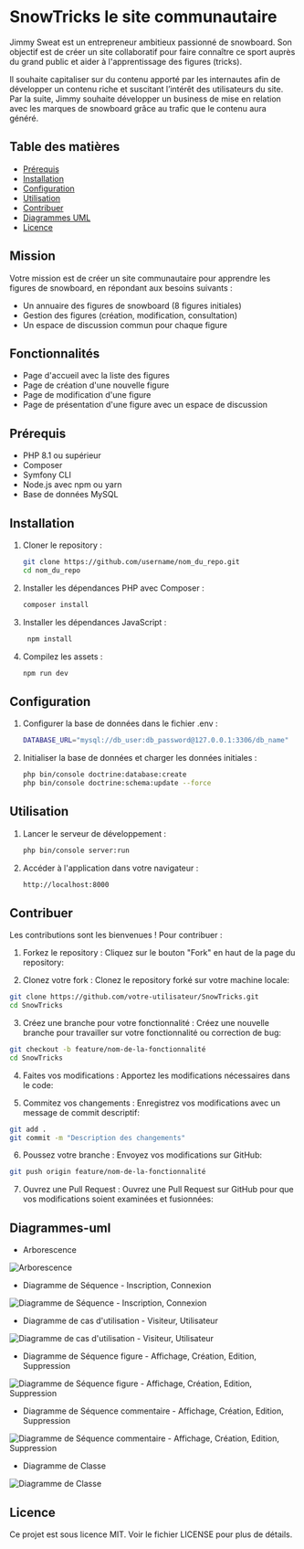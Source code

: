 # SnowTricks le site communautaire 

Jimmy Sweat est un entrepreneur ambitieux passionné de snowboard. Son objectif est de créer un site collaboratif pour faire connaître ce sport auprès du grand public et aider à l'apprentissage des figures (tricks).

Il souhaite capitaliser sur du contenu apporté par les internautes afin de développer un contenu riche et suscitant l’intérêt des utilisateurs du site. Par la suite, Jimmy souhaite développer un business de mise en relation avec les marques de snowboard grâce au trafic que le contenu aura généré.

## Table des matières

- [Prérequis](#prérequis)
- [Installation](#installation)
- [Configuration](#configuration)
- [Utilisation](#utilisation)
- [Contribuer](#contribuer)
- [Diagrammes UML](#diagrammes-uml)
- [Licence](#licence)


## Mission

Votre mission est de créer un site communautaire pour apprendre les figures de snowboard, en répondant aux besoins suivants :

- Un annuaire des figures de snowboard (8 figures initiales)
- Gestion des figures (création, modification, consultation)
- Un espace de discussion commun pour chaque figure

## Fonctionnalités

- Page d'accueil avec la liste des figures
- Page de création d'une nouvelle figure
- Page de modification d'une figure
- Page de présentation d'une figure avec un espace de discussion

## Prérequis

- PHP 8.1 ou supérieur
- Composer
- Symfony CLI
- Node.js avec npm ou yarn
- Base de données MySQL

## Installation

1. Cloner le repository :
   ```bash
   git clone https://github.com/username/nom_du_repo.git
   cd nom_du_repo

2. Installer les dépendances PHP avec Composer :
    ```bash
    composer install

3. Installer les dépendances JavaScript :
   ```bash
    npm install

4. Compilez les assets :
    ```bash
    npm run dev

## Configuration

1. Configurer la base de données dans le fichier .env :
   ```bash
   DATABASE_URL="mysql://db_user:db_password@127.0.0.1:3306/db_name"

2. Initialiser la base de données et charger les données initiales :
   ```bash
   php bin/console doctrine:database:create
   php bin/console doctrine:schema:update --force

## Utilisation

1. Lancer le serveur de développement :
   ```bash
   php bin/console server:run

2. Accéder à l'application dans votre navigateur :
   ```bash
   http://localhost:8000


## Contribuer

Les contributions sont les bienvenues ! Pour contribuer :

1. Forkez le repository : Cliquez sur le bouton "Fork" en haut de la page du repository:
   
2. Clonez votre fork : Clonez le repository forké sur votre machine locale:
```bash
git clone https://github.com/votre-utilisateur/SnowTricks.git
cd SnowTricks
```
3. Créez une branche pour votre fonctionnalité : Créez une nouvelle branche pour travailler sur votre fonctionnalité ou correction de bug:
```bash
git checkout -b feature/nom-de-la-fonctionnalité
cd SnowTricks
```
4. Faites vos modifications : Apportez les modifications nécessaires dans le code:

5. Commitez vos changements : Enregistrez vos modifications avec un message de commit descriptif:
```bash
git add .
git commit -m "Description des changements"
```
6. Poussez votre branche : Envoyez vos modifications sur GitHub:
```bash
git push origin feature/nom-de-la-fonctionnalité
```
7. Ouvrez une Pull Request : Ouvrez une Pull Request sur GitHub pour que vos modifications soient examinées et fusionnées:

## Diagrammes-uml

- Arborescence

![Arborescence](./diagrammes/SnowTricks_ARBORESCENCE.png)

- Diagramme de Séquence - Inscription, Connexion

![Diagramme de Séquence - Inscription, Connexion](./diagrammes/SnowTricks_DS_inscription_connexion.png)

- Diagramme de cas d'utilisation - Visiteur, Utilisateur

![Diagramme de cas d'utilisation - Visiteur, Utilisateur](./diagrammes/SnowTricks_DCU.png)

- Diagramme de Séquence figure - Affichage, Création, Edition, Suppression

![Diagramme de Séquence figure - Affichage, Création, Edition, Suppression](./diagrammes/SnowTricks_PHP_DS_figure.png)

- Diagramme de Séquence commentaire - Affichage, Création, Edition, Suppression

![Diagramme de Séquence commentaire - Affichage, Création, Edition, Suppression](./diagrammes/SnowTricks_DS_ajout_modifier_supprimer_commentaire.drawio.png)

- Diagramme de Classe

![Diagramme de Classe](./diagrammes/SnowTricks_diagramme%20de%20classes.png)

     
## Licence
Ce projet est sous licence MIT. Voir le fichier LICENSE pour plus de détails.
